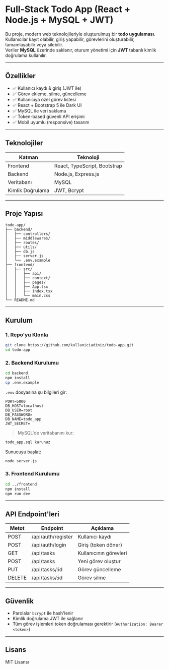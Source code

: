 # Full-Stack Todo App (React + Node.js + MySQL + JWT)

Bu proje, modern web teknolojileriyle oluşturulmuş bir **todo uygulaması**.  
Kullanıcılar kayıt olabilir, giriş yapabilir, görevlerini oluşturabilir, tamamlayabilir veya silebilir.  
Veriler **MySQL** üzerinde saklanır, oturum yönetimi için **JWT** tabanlı kimlik doğrulama kullanılır.

---

## Özellikler

- ✅ Kullanıcı kaydı & giriş (JWT ile)
- ✅ Görev ekleme, silme, güncelleme
- ✅ Kullanıcıya özel görev listesi
- ✅ React + Bootstrap 5 ile Dark UI
- ✅ MySQL ile veri saklama
- ✅ Token-based güvenli API erişimi
- ✅ Mobil uyumlu (responsive) tasarım

---

## Teknolojiler

| Katman    | Teknoloji                     |
|-----------|-------------------------------|
| Frontend  | React, TypeScript, Bootstrap  |
| Backend   | Node.js, Express.js           |
| Veritabanı| MySQL                         |
| Kimlik Doğrulama | JWT, Bcrypt            |

---

## Proje Yapısı

```
todo-app/
├── backend/
│   ├── controllers/
│   ├── middlewares/
│   ├── routes/
│   ├── utils/
│   ├── db.js
│   ├── server.js
│   └── .env.example 
├── frontend/
│   ├── src/
│   │   ├── api/
│   │   ├── context/
│   │   ├── pages/
│   │   ├── App.tsx
│   │   ├── index.tsx
│   │   └── main.css
└── README.md
```

---

## Kurulum

### 1. Repo'yu Klonla

```bash
git clone https://github.com/kullaniciadiniz/todo-app.git
cd todo-app
```

### 2. Backend Kurulumu

```bash
cd backend
npm install
cp .env.example
```

`.env` dosyasına şu bilgileri gir:

```env
PORT=5000
DB_HOST=localhost
DB_USER=root
DB_PASSWORD=
DB_NAME=todo_app
JWT_SECRET=
```

> MySQL'de veritabanını kur:
```sql
todo_app.sql kurunuz
```

Sunucuyu başlat:

```bash
node server.js
```

### 3. Frontend Kurulumu

```bash
cd ../frontend
npm install
npm run dev
```

---

## API Endpoint'leri

| Metot | Endpoint           | Açıklama               |
|-------|--------------------|------------------------|
| POST  | /api/auth/register | Kullanıcı kaydı        |
| POST  | /api/auth/login    | Giriş (token döner)    |
| GET   | /api/tasks         | Kullanıcının görevleri |
| POST  | /api/tasks         | Yeni görev oluştur     |
| PUT   | /api/tasks/:id     | Görev güncelleme       |
| DELETE| /api/tasks/:id     | Görev silme            |

---

## Güvenlik

- Parolalar `bcrypt` ile hash'lenir
- Kimlik doğrulama JWT ile sağlanır
- Tüm görev işlemleri token doğrulaması gerektirir (`Authorization: Bearer <token>`)

---

## Lisans

MIT Lisansı
